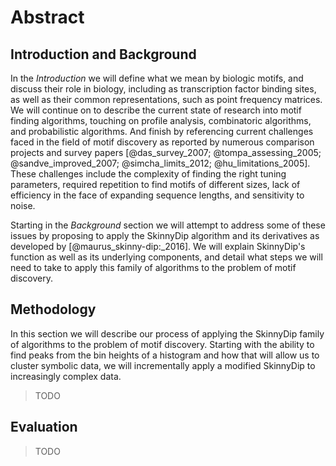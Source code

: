 
# Abstract

## Introduction and Background

In the _Introduction_ we will define what we mean by biologic motifs, and discuss their role in biology, including as transcription factor binding sites, as well as their common representations, such as point frequency matrices. We will continue on to describe the current state of research into motif finding algorithms, touching on profile analysis, combinatoric algorithms, and probabilistic algorithms. And finish by referencing current challenges faced in the field of motif discovery as reported by numerous comparison projects and survey papers [@das_survey_2007; @tompa_assessing_2005; @sandve_improved_2007; @simcha_limits_2012; @hu_limitations_2005]. These challenges include the complexity of finding the right tuning parameters, required repetition to find motifs of different sizes, lack of efficiency in the face of expanding sequence lengths, and sensitivity to noise.

Starting in the _Background_ section we will attempt to address some of these issues by proposing to apply the SkinnyDip algorithm and its derivatives as developed by [@maurus_skinny-dip:_2016]. We will explain SkinnyDip's function as well as its underlying components, and detail what steps we will need to take to apply this family of algorithms to the problem of motif discovery.

## Methodology

In this section we will describe our process of applying the SkinnyDip family of algorithms to the problem of motif discovery. Starting with the ability to find peaks from the bin heights of a histogram and how that will allow us to cluster symbolic data, we will incrementally apply a modified SkinnyDip to increasingly complex data. 

> TODO

## Evaluation

> TODO
